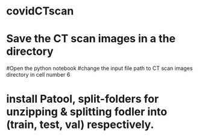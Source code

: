 # covidCTscan
# Save the CT scan images in a the directory
#Open the python notebook
#change the input file path to CT scan images directory in cell number 6
# install Patool, split-folders for unzipping & splitting fodler into (train, test, val) respectively.
